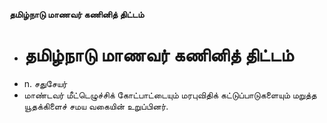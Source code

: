 **தமிழ்நாடு மாணவர் கணினித் திட்டம்**
- # தமிழ்நாடு மாணவர் கணினித் திட்டம்
- n. சதுசேயர்
- மாண்டவர் மீட்டெழுச்சிக் கோட்பாட்டையும் மரபுவிதிக் கட்டுப்பாடுகளையும் மறுத்த யூதக்கிளைச் சமய வகையின் உறுப்பினர்.

